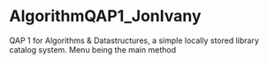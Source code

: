 # AlgorithmQAP1_JonIvany
QAP 1 for Algorithms &amp; Datastructures, a simple locally stored library catalog system. Menu being the main method
